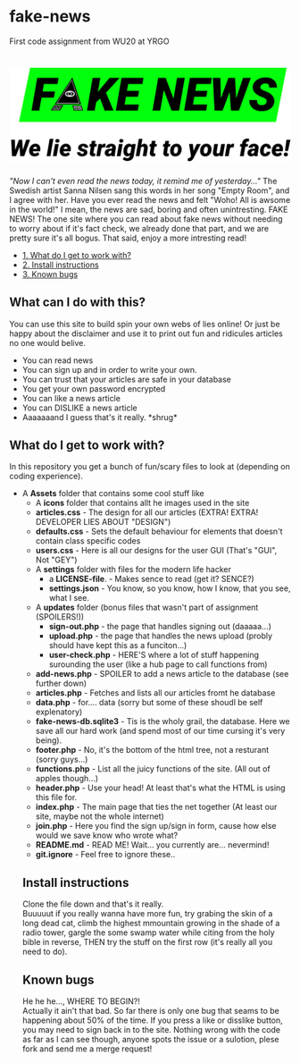 # fake-news
First code assignment from WU20 at YRGO

<h1><img src="/Assets/icons/fake_news_medium.svg"></h1>

<p>
    <em>"Now I can't even read the news today, it remind me of yesterday..."</em>
            The Swedish artist Sanna Nilsen sang this words in her song "Empty Room", and I agree with her.
            Have you ever read the news and felt "Woho! All is awsome in the world!" I mean, the news are sad, boring and often unintresting.
            FAKE NEWS! The one site where you can read about fake news without needing to worry about if it's fact check, we already done that part,
            and we are pretty sure it's all bogus. That said, enjoy a more intresting read!
</p>

<nav>
    <ul>
        <li><a href="https://github.com/JoeyJaySWE/fake-news#what-do-i-get-to-work-with">1. What do I get to work with?</a></li>
        <li><a href="https://github.com/JoeyJaySWE/fake-news#install-instructions">2. Install instructions</a></li>
    <li><a href="https://github.com/JoeyJaySWE/fake-news#known-bugs">3. Known bugs</a></li>
    </ul>
</nav>

<h2>What can I do with this?</h2>

<p>
    You can use this site to build spin your own webs of lies online!
    Or just be happy about the disclaimer and use it to print out fun and ridicules articles no one would belive.
    <ul>
        <li>You can read news</li>
        <li>You can sign up and in order to write your own.</li>
        <li>You can trust that your articles are safe in your database</li>
        <li>You get your own password encrypted</li>
        <li>You can like a news article</li>
        <li>You can DISLIKE a news article</li>
        <li>Aaaaaaand I guess that's it really. *shrug*</li>
    </ul> 
</p>

<h2>What do I get to work with?</h2>

In this repository you get a bunch of fun/scary files to look at (depending on coding experience).
<ul>
    <li> 
        A <strong>Assets</strong> folder that contains some cool stuff like
        <ul>
            <li>A <strong>icons</strong> folder that contains allt he images used in the site</li>
            <li><strong>articles.css</strong> - The design for all our articles (EXTRA! EXTRA! DEVELOPER LIES ABOUT "DESIGN")</li>
            <li><strong>defaults.css</strong> - Sets the default behaviour for elements that doesn't contain class specific codes</li>
            <li><strong>users.css</strong> - Here is all our designs for the user GUI (That's "GUI", Not "GEY")</li>
    </li>
    <li>
        A <strong>settings</strong> folder with files for the modern life hacker
            <ul>
                <li>a <strong>LICENSE-file</strong>. - Makes sence to read (get it? SENCE?)</li>
                <li><strong>settings.json</strong> - You know, so you know, how I know, that you see, what I see.</li>
            </ul>
    </li>
    <li>
        A <strong>updates</strong> folder (bonus files that wasn't part of assignment (SPOILERS!))
        <ul>
            <li><strong>sign-out.php</strong> - the page that handles signing out (daaaaa...)</li>
            <li><strong>upload.php</strong> - the page that handles the news upload (probly should have kept this as a funciton...)</li>
            <li><strong>user-check.php</strong> - HERE'S where a lot of stuff happening surounding the user (like a hub page to call functions from)</li>
        </ul>
    </li>
    <li><strong>add-news.php</strong> - SPOILER to add a news article to the database (see further down)</li>
    <li><strong>articles.php</strong> - Fetches and lists all our articles fromt he database</li>
    <li><strong>data.php</strong> - for.... data (sorry but some of these shoudl be self explenatory)</li>
    <li><strong>fake-news-db.sqlite3</strong> - Tis is the wholy grail, the database. Here we save all our hard work (and spend most of our time cursing it's very being).</li>
    <li><strong>footer.php</strong> - No, it's the bottom of the html tree, not a resturant (sorry guys...)</li>
    <li><strong>functions.php</strong> - List all the juicy functions of the site. (All out of apples though...)</li>
    <li><strong>header.php</strong> - Use your head! At least that's what the HTML is using this file for.</li>
    <li><strong>index.php</strong> - The main page that ties the net together (At least our site, maybe not the whole internet)</li>
    <li><strong>join.php</strong> - Here you find the sign up/sign in form, cause how else would we save know who wrote what?</li>
    <li><strong>README.md</strong> - READ ME! Wait... you currently are... nevermind!</li>
    <li><strong>git.ignore</strong> - Feel free to ignore these..</li>
</ul>


<h2>Install instructions</h2>
<p>
    Clone the file down and that's it really. <br>
    Buuuuut if you really wanna have more fun, try grabing the skin of a long dead cat,
    climb the highest mmountain growing in the shade of a radio tower, 
    gargle the some swamp water while citing from the holy bible in reverse,
    THEN try the stuff on the first row (it's really all you need to do).
</p>

<h2>Known bugs</h2>

He he he..., WHERE TO BEGIN?!
<br>
Actually it ain't that bad. So far there is only one bug that seams to be happening about 50% of the time.
If you press a like or disslike button, you may need to sign back in to the site. 
Nothing wrong with the code as far as I can see though, anyone spots the issue or a sulotion, plese fork and send me a merge request!